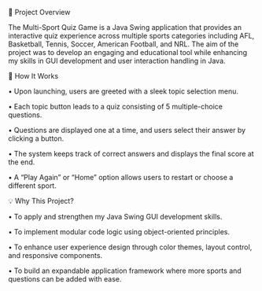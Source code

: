 🧠 Project Overview

The Multi-Sport Quiz Game is a Java Swing application that provides an interactive quiz experience across multiple sports categories including AFL, Basketball, Tennis, Soccer, American Football, and NRL. The aim of the project was to develop an engaging and educational tool while enhancing my skills in GUI development and user interaction handling in Java.

🔧 How It Works

• Upon launching, users are greeted with a sleek topic selection menu.

• Each topic button leads to a quiz consisting of 5 multiple-choice questions.

• Questions are displayed one at a time, and users select their answer by clicking a button.

• The system keeps track of correct answers and displays the final score at the end.

• A “Play Again” or “Home” option allows users to restart or choose a different sport.

💡 Why This Project?

• To apply and strengthen my Java Swing GUI development skills.

• To implement modular code logic using object-oriented principles.

• To enhance user experience design through color themes, layout control, and responsive components.

• To build an expandable application framework where more sports and questions can be added with ease.
